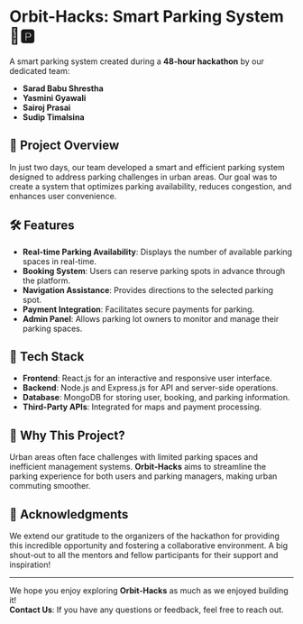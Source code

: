 # Orbit-Hacks: Smart Parking System 🚗🅿️

A smart parking system created during a **48-hour hackathon** by our dedicated team:  
- **Sarad Babu Shrestha**  
- **Yasmini Gyawali**  
- **Sairoj Prasai**  
- **Sudip Timalsina**

## 🚀 Project Overview

In just two days, our team developed a smart and efficient parking system designed to address parking challenges in urban areas. Our goal was to create a system that optimizes parking availability, reduces congestion, and enhances user convenience.

## 🛠️ Features

- **Real-time Parking Availability**: Displays the number of available parking spaces in real-time.  
- **Booking System**: Users can reserve parking spots in advance through the platform.  
- **Navigation Assistance**: Provides directions to the selected parking spot.  
- **Payment Integration**: Facilitates secure payments for parking.  
- **Admin Panel**: Allows parking lot owners to monitor and manage their parking spaces.

## 🔧 Tech Stack

- **Frontend**: React.js for an interactive and responsive user interface.  
- **Backend**: Node.js and Express.js for API and server-side operations.  
- **Database**: MongoDB for storing user, booking, and parking information.  
- **Third-Party APIs**: Integrated for maps and payment processing.

## 🌟 Why This Project?

Urban areas often face challenges with limited parking spaces and inefficient management systems. **Orbit-Hacks** aims to streamline the parking experience for both users and parking managers, making urban commuting smoother.


## 📢 Acknowledgments

We extend our gratitude to the organizers of the hackathon for providing this incredible opportunity and fostering a collaborative environment. A big shout-out to all the mentors and fellow participants for their support and inspiration!

---

We hope you enjoy exploring **Orbit-Hacks** as much as we enjoyed building it!  
**Contact Us**: If you have any questions or feedback, feel free to reach out.  
